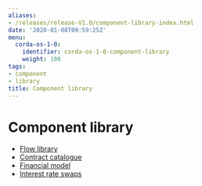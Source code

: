 ```yaml
---
aliases:
- /releases/release-V1.0/component-library-index.html
date: '2020-01-08T09:59:25Z'
menu:
  corda-os-1-0:
    identifier: corda-os-1-0-component-library
    weight: 100
tags:
- component
- library
title: Component library
---
```



# Component library



* [Flow library](flow-library.md)
* [Contract catalogue](contract-catalogue.md)
* [Financial model](financial-model.md)
* [Interest rate swaps](contract-irs.md)



